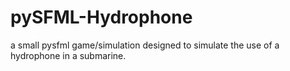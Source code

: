 pySFML-Hydrophone
=================

a small pysfml game/simulation designed to simulate the use of a hydrophone in a submarine. 
